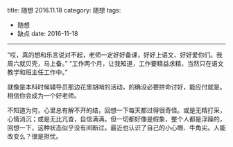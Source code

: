 title: 随想 2016.11.18
category: 随想
tags:
  - 随想
  - 缺点
date: 2016-11-18
---

“哎，真的想和乐言说对不起，老师一定好好备课，好好上语文、好好爱你们。我周六就贝壳，马上备。”
“工作两个月，让我知道，工作要精益求精，当然只在语文教学和班主任工作中。”

就像是本科时候辅导员那边花里胡哨的活动，的确没必要拼命讨好，能应付就是。相信你会成为一个好老师。

不知道为何，心里总有解不开的结，回想一下每天都过得很奇怪。或是无精打采，心情消沉；或是无比亢奋，自信满满。但一切都好像是假象，整个人都是浮躁的，回想一下，这种状态似乎没有间断过。最近也认识了自己的小心眼、牛角尖。人能改变么？很是担忧。
